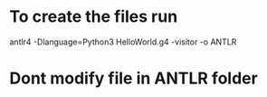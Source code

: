  # To create the files run  
 antlr4 -Dlanguage=Python3 HelloWorld.g4 -visitor -o ANTLR
 # Dont modify file in ANTLR folder
